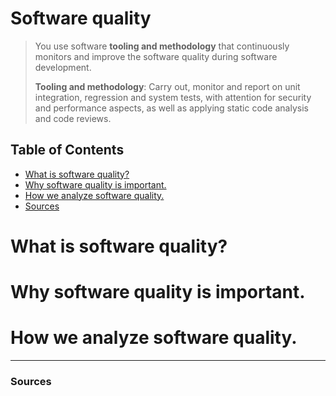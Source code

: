 # **Software quality**
>You use software **tooling and methodology** that continuously monitors and improve the software quality during software development.
>
>**Tooling and methodology**: Carry out, monitor and report on unit integration, regression and system tests, with attention for security and performance aspects, as well as applying static code analysis and code reviews.

## **Table of Contents**
- [What is software quality?](#what-is-software-quality)
- [Why software quality is important.](#why-software-quality-is-important)
- [How we analyze software quality.](#how-we-analyze-software-quality)
- [Sources](#sources)

# **What is software quality?**


# **Why software quality is important.**


# **How we analyze software quality.**


----------------
### **Sources**
